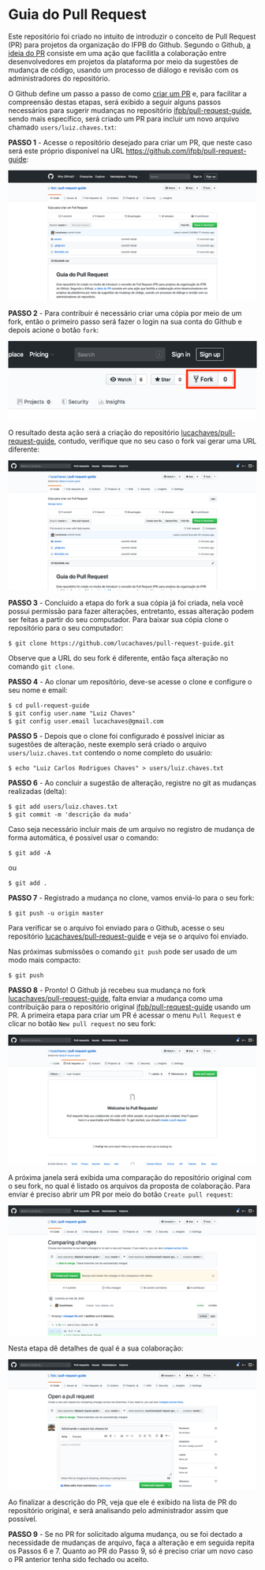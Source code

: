 # Guia do Pull Request

Este repositório foi criado no intuito de introduzir o conceito de Pull Request (PR) para projetos da organização do IFPB do Github. Segundo o Github, [a ideia do PR](https://help.github.com/en/github/collaborating-with-issues-and-pull-requests/about-pull-requests) consiste em uma ação que facilitla a colaboração entre desenvolvedores em projetos da plataforma por meio da sugestões de mudança de código, usando um processo de diálogo e revisão com os administradores do repositório.

O Github define um passo a passo de como [criar um PR](https://help.github.com/en/github/collaborating-with-issues-and-pull-requests/creating-a-pull-request) e, para facilitar a compreensão destas etapas, será exibido a seguir alguns passos necessários para sugerir mudanças no repositório [ifpb/pull-request-guide](https://github.com/ifpb/pull-request-guide), sendo mais específico, será criado um PR para incluir um novo arquivo chamado `users/luiz.chaves.txt`:

**PASSO 1** - Acesse o repositório desejado para criar um PR, que neste caso será este próprio disponível na URL https://github.com/ifpb/pull-request-guide:

![Repositório ifpb/pull-request-guide](assets/ifpb-pull-request-guide.png)

**PASSO 2** - Para contribuir é necessário criar uma cópia por meio de um fork, então o primeiro passo será fazer o login na sua conta do Github e depois acione o botão `fork`:

![Fork](assets/fork.png)

O resultado desta ação será a criação do repositório [lucachaves/pull-request-guide](https://github.com/lucachaves/pull-request-guide), contudo, verifique que no seu caso o fork vai gerar uma URL diferente:

![Repositório lucachaves/pull-request-guide](assets/lucachaves-pull-request-guide.png)

**PASSO 3** - Concluido a etapa do fork a sua cópia já foi criada, nela você possui permissão para fazer alterações, entretanto, essas alteração podem ser feitas a partir do seu computador. Para baixar sua cópia clone o repositório para o seu computador:

```
$ git clone https://github.com/lucachaves/pull-request-guide.git
```

Observe que a URL do seu fork é diferente, então faça alteração no comando `git clone`.

**PASSO 4** - Ao clonar um repositório, deve-se acesse o clone e configure o seu nome e email:

```
$ cd pull-request-guide
$ git config user.name "Luiz Chaves"
$ git config user.email lucachaves@gmail.com
```

**PASSO 5** - Depois que o clone foi configurado é possível iniciar as sugestões de alteração, neste exemplo será criado o arquivo `users/luiz.chaves.txt` contendo o nome completo do usuário:

```
$ echo "Luiz Carlos Rodrigues Chaves" > users/luiz.chaves.txt
```

**PASSO 6** - Ao concluir a sugestão de alteração, registre no git as mudanças realizadas (delta):

```
$ git add users/luiz.chaves.txt
$ git commit -m 'descrição da muda'
```

Caso seja necessário incluir mais de um arquivo no registro de mudança de forma automática, é possível usar o comando:

```
$ git add -A
```

ou 

```
$ git add .
```

**PASSO 7** - Registrado a mudança no clone, vamos enviá-lo para o seu fork:

```
$ git push -u origin master
```

Para verificar se o arquivo foi enviado para o Github, acesse o seu repositório [lucachaves/pull-request-guide](https://github.com/lucachaves/pull-request-guide) e veja se o arquivo foi enviado.

Nas próximas submissões o comando `git push` pode ser usado de um modo mais compacto:

```
$ git push
```

**PASSO 8** - Pronto! O Github já recebeu sua mudança no fork [lucachaves/pull-request-guide](https://github.com/lucachaves/pull-request-guide), falta enviar a mudança como uma contribuição para o repositório original [ifpb/pull-request-guide](https://github.com/ifpb/pull-request-guide) usando um PR. A primeira etapa para criar um PR é acessar o menu `Pull Request` e clicar no botão `New pull request` no seu fork:

![Pull Request](assets/pull-request-list.png)

A próxima janela será exibida uma comparação do repositório original com o seu fork, no qual é listado os arquivos da proposta de colaboração. Para enviar é preciso abrir um PR por meio do botão `Create pull request`:

![Pull Request](assets/pull-request-comparing.png)

Nesta etapa dê detalhes de qual é a sua colaboração:

![Pull Request](assets/pull-request-open.png)

Ao finalizar a descrição do PR, veja que ele é exibido na lista de PR do repositório original, e será analisando pelo administrador assim que possível.

**PASSO 9** - Se no PR for solicitado alguma mudança, ou se foi dectado a necessidade de mudanças de arquivo, faça a alteração e em seguida repita os Passos 6 e 7. Quanto ao PR do Passo 9, só é preciso criar um novo caso o PR anterior tenha sido fechado ou aceito.
